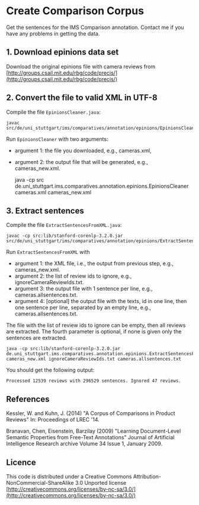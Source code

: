 # Create Comparison Corpus

Get the sentences for the IMS Comparison annotation.
Contact me if you have any problems in getting the data.


## 1. Download epinions data set

Download the original epinions file with camera reviews from
[http://groups.csail.mit.edu/rbg/code/precis/](http://groups.csail.mit.edu/rbg/code/precis/)


## 2. Convert the file to valid XML in UTF-8

Compile the file `EpinionsCleaner.java`:

    javac src/de/uni_stuttgart/ims/comparatives/annotation/epinions/EpinionsCleaner.java

Run `EpinionsCleaner` with two arguments:
- argument 1: the file you downloaded, e.g., cameras.xml,
- argument 2: the output file that will be generated, e.g., cameras_new.xml.


    java -cp src de.uni_stuttgart.ims.comparatives.annotation.epinions.EpinionsCleaner cameras.xml cameras_new.xml


## 3. Extract sentences

Compile the file `ExtractSentencesFromXML.java`:

    javac -cp src:lib/stanford-corenlp-3.2.0.jar src/de/uni_stuttgart/ims/comparatives/annotation/epinions/ExtractSentencesFromXML.java

Run `ExtractSentencesFromXML` with 
- argument 1: the XML file, i.e., the output from previous step, e.g., cameras_new.xml.
- argument 2: the list of review ids to ignore, e.g., ignoreCameraReviewIds.txt.
- argument 3: the output file with 1 sentence per line, e.g., cameras.allsentences.txt.
- argument 4: [optional] the output file with the texts, id in one line, then one sentence per line, separated by an empty line, e.g., cameras.allsentences.txt.

The file with the list of review ids to ignore can be empty, then all reviews are extracted.
The fourth parameter is optional, if none is given only the sentences are extracted.


    java -cp src:lib/stanford-corenlp-3.2.0.jar de.uni_stuttgart.ims.comparatives.annotation.epinions.ExtractSentencesFromXML cameras_new.xml ignoreCameraReviewIds.txt cameras.allsentences.txt 

You should get the following output:

    Processed 12539 reviews with 296529 sentences. Ignored 47 reviews.


## References

Kessler, W. and Kuhn, J. (2014)
"A Corpus of Comparisons in Product Reviews"
In: Proceedings of LREC '14.

 Branavan, Chen, Eisenstein, Barzilay (2009) 
"Learning Document-Level Semantic Properties from Free-Text Annotations"
Journal of Artificial Intelligence Research archive
Volume 34 Issue 1, January 2009.


## Licence
This code is distributed under a Creative Commons Attribution-NonCommercial-ShareAlike 3.0 Unported license
[http://creativecommons.org/licenses/by-nc-sa/3.0/](http://creativecommons.org/licenses/by-nc-sa/3.0/)
